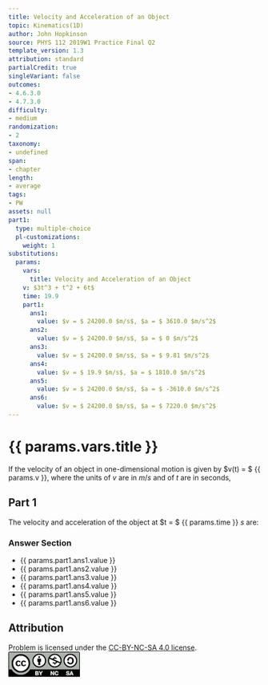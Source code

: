 ```yaml
---
title: Velocity and Acceleration of an Object
topic: Kinematics(1D)
author: John Hopkinson
source: PHYS 112 2019W1 Practice Final Q2
template_version: 1.3
attribution: standard
partialCredit: true
singleVariant: false
outcomes:
- 4.6.3.0
- 4.7.3.0
difficulty:
- medium
randomization:
- 2
taxonomy:
- undefined
span:
- chapter
length:
- average
tags:
- PW
assets: null
part1:
  type: multiple-choice
  pl-customizations:
    weight: 1
substitutions:
  params:
    vars:
      title: Velocity and Acceleration of an Object
    v: $3t^3 + t^2 + 6t$
    time: 19.9
    part1:
      ans1:
        value: $v = $ 24200.0 $m/s$, $a = $ 3610.0 $m/s^2$
      ans2:
        value: $v = $ 24200.0 $m/s$, $a = $ 0 $m/s^2$
      ans3:
        value: $v = $ 24200.0 $m/s$, $a = $ 9.81 $m/s^2$
      ans4:
        value: $v = $ 19.9 $m/s$, $a = $ 1810.0 $m/s^2$
      ans5:
        value: $v = $ 24200.0 $m/s$, $a = $ -3610.0 $m/s^2$
      ans6:
        value: $v = $ 24200.0 $m/s$, $a = $ 7220.0 $m/s^2$
---
```

# {{ params.vars.title }}
If the velocity of an object in one-dimensional motion is given by $v(t) = $ {{ params.v }}, where the units of $v$ are in $m/s$ and of $t$ are in seconds,

## Part 1

The velocity and acceleration of the object at $t = $ {{ params.time }} $s$ are:

### Answer Section

- {{ params.part1.ans1.value }}
- {{ params.part1.ans2.value }}
- {{ params.part1.ans3.value }}
- {{ params.part1.ans4.value }}
- {{ params.part1.ans5.value }}
- {{ params.part1.ans6.value }}

## Attribution

Problem is licensed under the [CC-BY-NC-SA 4.0 license](https://creativecommons.org/licenses/by-nc-sa/4.0/).<br> ![The Creative Commons 4.0 license requiring attribution-BY, non-commercial-NC, and share-alike-SA license.](https://raw.githubusercontent.com/firasm/bits/master/by-nc-sa.png)